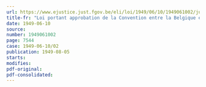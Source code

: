 ```yaml
---
url: https://www.ejustice.just.fgov.be/eli/loi/1949/06/10/1949061002/justel
title-fr: "Loi portant approbation de la Convention entre la Belgique et la France, relative à la nationalité de la femme mariée, signée à Paris, le 9 janvier 1947"
date: 1949-06-10
source:
number: 1949061002
page: 7544
case: 1949-06-10/02
publication: 1949-08-05
starts:
modifies:
pdf-original:
pdf-consolidated:
---
```


